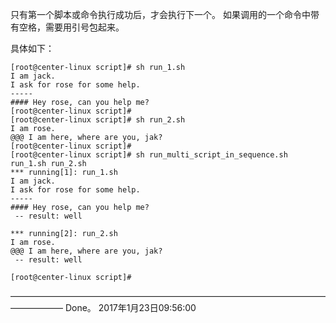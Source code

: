 只有第一个脚本或命令执行成功后，才会执行下一个。
如果调用的一个命令中带有空格，需要用引号包起来。

具体如下：
```
[root@center-linux script]# sh run_1.sh
I am jack.
I ask for rose for some help.
-----
#### Hey rose, can you help me?
[root@center-linux script]#
[root@center-linux script]# sh run_2.sh
I am rose.
@@@ I am here, where are you, jak?
[root@center-linux script]#
[root@center-linux script]# sh run_multi_script_in_sequence.sh run_1.sh run_2.sh
*** running[1]: run_1.sh
I am jack.
I ask for rose for some help.
-----
#### Hey rose, can you help me?
 -- result: well

*** running[2]: run_2.sh
I am rose.
@@@ I am here, where are you, jak?
 -- result: well

[root@center-linux script]#
```
——————————————————————————————————————————
Done。
2017年1月23日09:56:00

